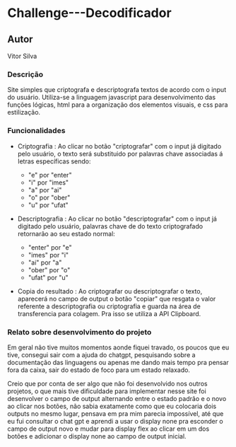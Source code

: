 # Challenge---Decodificador

## Autor 

Vitor Silva 

### Descrição

   Site simples que criptografa e descriptografa textos de acordo com o input do usuário. Utiliza-se a linguagem javascript para desenvolvimento das funções lógicas, html para a organização dos elementos visuais, e css para estilização.


### Funcionalidades

- Criptografia : Ao clicar no botão "criptografar" com o input já digitado pelo usuário, o texto será substituido por palavras chave associadas á letras específicas sendo:

   - "e" por "enter"
   - "i" por "imes"
   - "a" por "ai"
   - "o" por "ober"
   - "u" por "ufat"
 
- Descriptografia : Ao clicar no botão "descriptografar" com o input já digitado pelo usuário, palavras chave de do texto criptografado retornarão ao seu estado normal:

   - "enter" por "e"
   - "imes" por "i"
   - "ai" por "a"
   - "ober" por "o"
   - "ufat" por "u"

 - Copia do resultado : Ao criptografar ou descriptografar o texto, aparecerá no campo de output o botão "copiar" que resgata o valor referente a descriptografia ou criptografia e guarda na área de transferencia para colagem. Pra isso se utiliza a API Clipboard.


### Relato sobre desenvolvimento do projeto

Em geral não tive muitos momentos aonde fiquei travado, os poucos que eu tive, consegui sair com a ajuda do chatgpt, pesquisando sobre a documentação das linguagens ou apenas me dando mais tempo pra pensar fora da caixa, sair do estado de foco para um estado relaxado. 

Creio que por conta de ser algo que não foi desenvolvido nos outros projetos, o que mais tive dificuldade para implementar nesse site foi desenvolver o campo de output alternando entre o estado padrão e o novo ao clicar nos botões, não sabia exatamente como que eu colocaria dois outputs no mesmo lugar, pensava em pra mim parecia impossível, até que eu fui consultar o chat gpt e aprendi a usar o display none pra esconder o campo de output novo e mudar para display flex ao clicar em um dos botões e adicionar o display none ao campo de output inicial. 

